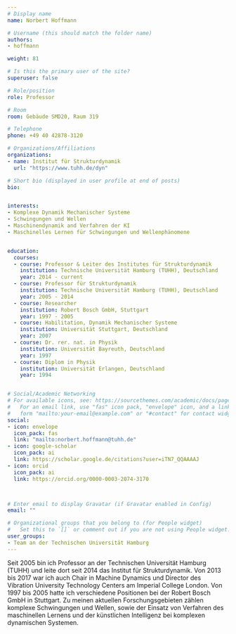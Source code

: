 ```yaml
---
# Display name
name: Norbert Hoffmann

# Username (this should match the folder name)
authors:
- hoffmann

weight: 81

# Is this the primary user of the site?
superuser: false

# Role/position
role: Professor

# Room
room: Gebäude SMD20, Raum 319

# Telephone
phone: +49 40 42878-3120

# Organizations/Affiliations
organizations:
- name: Institut für Strukturdynamik
  url: "https://www.tuhh.de/dyn"

# Short bio (displayed in user profile at end of posts)
bio: 


interests:
- Komplexe Dynamik Mechanischer Systeme
- Schwingungen und Wellen
- Maschinendynamik and Verfahren der KI
- Maschinelles Lernen für Schwingungen und Wellenphänomene


education:
  courses:
  - course: Professor & Leiter des Institutes für Strukturdynamik
    institution: Technische Universität Hamburg (TUHH), Deutschland
    year: 2014 - current
  - course: Professor für Strukturdynamik 
    institution: Technische Universität Hamburg (TUHH), Deutschland
    year: 2005 - 2014
  - course: Researcher
    institution: Robert Bosch GmbH, Stuttgart
    year: 1997 - 2005
  - course: Habilitation, Dynamik Mechanischer Systeme
    institution: Universität Stuttgart, Deutschland
    year: 2007
  - course: Dr. rer. nat. in Physik
    institution: Universität Bayreuth, Deutschland
    year: 1997
  - course: Diplom in Physik
    institution: Universität Erlangen, Deutschland
    year: 1994


# Social/Academic Networking
# For available icons, see: https://sourcethemes.com/academic/docs/page-builder/#icons
#   For an email link, use "fas" icon pack, "envelope" icon, and a link in the
#   form "mailto:your-email@example.com" or "#contact" for contact widget.
social:
- icon: envelope
  icon_pack: fas
  link: "mailto:norbert.hoffmann@tuhh.de"
- icon: google-scholar
  icon_pack: ai
  link: https://scholar.google.de/citations?user=iTN7_QQAAAAJ
- icon: orcid
  icon_pack: ai
  link: https://orcid.org/0000-0003-2074-3170



# Enter email to display Gravatar (if Gravatar enabled in Config)
email: ""

# Organizational groups that you belong to (for People widget)
#   Set this to `[]` or comment out if you are not using People widget.
user_groups:
- Team an der Technischen Universität Hamburg
---
```


Seit 2005 bin ich Professor an der Technischen Universität Hamburg (TUHH) und leite dort seit 2014 das Institut für Strukturdynamik. Von 2013 bis 2017 war ich auch Chair in Machine Dynamics und Director des Vibration University Technology Centers am Imperial College London. Von 1997 bis 2005 hatte ich verschiedene Positionen bei der Robert Bosch GmbH in Stuttgart. Zu meinen aktuellen Forschungsgebieten zählen komplexe Schwingungen und Wellen, sowie der Einsatz von Verfahren des maschinellen Lernens und der künstlichen Intelligenz bei komplexen dynamischen Systemen.
